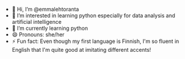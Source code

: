 - 👋 Hi, I’m @emmalehtoranta
- 👀 I’m interested in learning python especially for data analysis and artificial intelligence
- 🌱 I’m currently learning python
- 😄 Pronouns: she/her
- ⚡ Fun fact: Even though my first language is Finnish, I'm so fluent in English that I'm quite good at imitating different accents!

<!---
emmalehtoranta/emmalehtoranta is a ✨ special ✨ repository because its `README.md` (this file) appears on your GitHub profile.
You can click the Preview link to take a look at your changes.
--->
